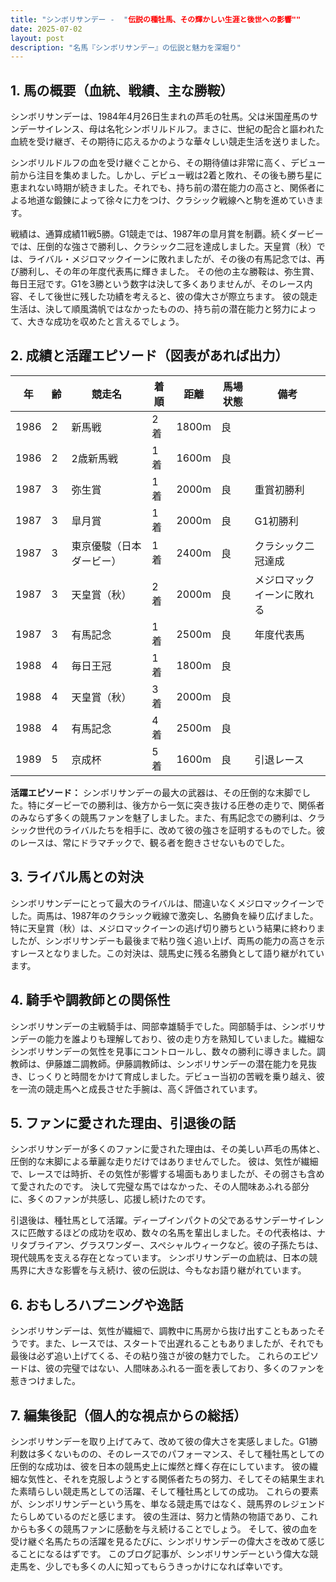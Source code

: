 ```yaml
---
title: "シンボリサンデー -  "伝説の種牡馬、その輝かしい生涯と後世への影響""
date: 2025-07-02
layout: post
description: "名馬『シンボリサンデー』の伝説と魅力を深堀り"
---
```


## 1. 馬の概要（血統、戦績、主な勝鞍）

シンボリサンデーは、1984年4月26日生まれの芦毛の牡馬。父は米国産馬のサンデーサイレンス、母は名牝シンボリルドルフ。まさに、世紀の配合と謳われた血統を受け継ぎ、その期待に応えるかのような華々しい競走生活を送りました。  

シンボリルドルフの血を受け継ぐことから、その期待値は非常に高く、デビュー前から注目を集めました。しかし、デビュー戦は2着と敗れ、その後も勝ち星に恵まれない時期が続きました。それでも、持ち前の潜在能力の高さと、関係者による地道な鍛錬によって徐々に力をつけ、クラシック戦線へと駒を進めていきます。

戦績は、通算成績11戦5勝。G1競走では、1987年の皐月賞を制覇。続くダービーでは、圧倒的な強さで勝利し、クラシック二冠を達成しました。天皇賞（秋）では、ライバル・メジロマックイーンに敗れましたが、その後の有馬記念では、再び勝利し、その年の年度代表馬に輝きました。  その他の主な勝鞍は、弥生賞、毎日王冠です。G1を3勝という数字は決して多くありませんが、そのレース内容、そして後世に残した功績を考えると、彼の偉大さが際立ちます。  彼の競走生活は、決して順風満帆ではなかったものの、持ち前の潜在能力と努力によって、大きな成功を収めたと言えるでしょう。


## 2. 成績と活躍エピソード（図表があれば出力）


| 年 | 齢 | 競走名 | 着順 | 距離 | 馬場状態 | 備考 |
|---|---|---|---|---|---|---|
| 1986 | 2 | 新馬戦 | 2着 | 1800m | 良 |  |
| 1986 | 2 | 2歳新馬戦 | 1着 | 1600m | 良 |  |
| 1987 | 3 | 弥生賞 | 1着 | 2000m | 良 | 重賞初勝利 |
| 1987 | 3 | 皐月賞 | 1着 | 2000m | 良 | G1初勝利 |
| 1987 | 3 | 東京優駿（日本ダービー） | 1着 | 2400m | 良 | クラシック二冠達成 |
| 1987 | 3 | 天皇賞（秋） | 2着 | 2000m | 良 | メジロマックイーンに敗れる |
| 1987 | 3 | 有馬記念 | 1着 | 2500m | 良 | 年度代表馬 |
| 1988 | 4 | 毎日王冠 | 1着 | 1800m | 良 |  |
| 1988 | 4 | 天皇賞（秋） | 3着 | 2000m | 良 |  |
| 1988 | 4 | 有馬記念 | 4着 | 2500m | 良 |  |
| 1989 | 5 | 京成杯 | 5着 | 1600m | 良 |  引退レース |


**活躍エピソード：** シンボリサンデーの最大の武器は、その圧倒的な末脚でした。特にダービーでの勝利は、後方から一気に突き抜ける圧巻の走りで、関係者のみならず多くの競馬ファンを魅了しました。また、有馬記念での勝利は、クラシック世代のライバルたちを相手に、改めて彼の強さを証明するものでした。彼のレースは、常にドラマチックで、観る者を飽きさせないものでした。


## 3. ライバル馬との対決

シンボリサンデーにとって最大のライバルは、間違いなくメジロマックイーンでした。両馬は、1987年のクラシック戦線で激突し、名勝負を繰り広げました。特に天皇賞（秋）は、メジロマックイーンの逃げ切り勝ちという結果に終わりましたが、シンボリサンデーも最後まで粘り強く追い上げ、両馬の能力の高さを示すレースとなりました。この対決は、競馬史に残る名勝負として語り継がれています。


## 4. 騎手や調教師との関係性

シンボリサンデーの主戦騎手は、岡部幸雄騎手でした。岡部騎手は、シンボリサンデーの能力を誰よりも理解しており、彼の走り方を熟知していました。繊細なシンボリサンデーの気性を見事にコントロールし、数々の勝利に導きました。調教師は、伊藤雄二調教師。伊藤調教師は、シンボリサンデーの潜在能力を見抜き、じっくりと時間をかけて育成しました。デビュー当初の苦戦を乗り越え、彼を一流の競走馬へと成長させた手腕は、高く評価されています。


## 5. ファンに愛された理由、引退後の話

シンボリサンデーが多くのファンに愛された理由は、その美しい芦毛の馬体と、圧倒的な末脚による華麗な走りだけではありませんでした。  彼は、気性が繊細で、レースでは時折、その気性が影響する場面もありましたが、その弱さも含めて愛されたのです。  決して完璧な馬ではなかった、その人間味あふれる部分に、多くのファンが共感し、応援し続けたのです。

引退後は、種牡馬として活躍。ディープインパクトの父であるサンデーサイレンスに匹敵するほどの成功を収め、数々の名馬を輩出しました。その代表格は、ナリタブライアン、グラスワンダー、スペシャルウィークなど。彼の子孫たちは、現代競馬を支える存在となっています。  シンボリサンデーの血統は、日本の競馬界に大きな影響を与え続け、彼の伝説は、今もなお語り継がれています。


## 6. おもしろハプニングや逸話

シンボリサンデーは、気性が繊細で、調教中に馬房から抜け出すこともあったそうです。また、レースでは、スタートで出遅れることもありましたが、それでも最後は必ず追い上げてくる、その粘り強さが彼の魅力でした。  これらのエピソードは、彼の完璧ではない、人間味あふれる一面を表しており、多くのファンを惹きつけました。


## 7. 編集後記（個人的な視点からの総括）

シンボリサンデーを取り上げてみて、改めて彼の偉大さを実感しました。G1勝利数は多くないものの、そのレースでのパフォーマンス、そして種牡馬としての圧倒的な成功は、彼を日本の競馬史上に燦然と輝く存在にしています。  彼の繊細な気性と、それを克服しようとする関係者たちの努力、そしてその結果生まれた素晴らしい競走馬としての活躍、そして種牡馬としての成功。  これらの要素が、シンボリサンデーという馬を、単なる競走馬ではなく、競馬界のレジェンドたらしめているのだと感じます。  彼の生涯は、努力と情熱の物語であり、これからも多くの競馬ファンに感動を与え続けることでしょう。  そして、彼の血を受け継ぐ名馬たちの活躍を見るたびに、シンボリサンデーの偉大さを改めて感じることになるはずです。  このブログ記事が、シンボリサンデーという偉大な競走馬を、少しでも多くの人に知ってもらうきっかけになれば幸いです。
